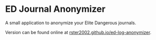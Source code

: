 # ED Journal Anonymizer

A small application to anonymize your Elite Dangerous journals.

Version can be found online at [rster2002.github.io/ed-log-anonymizer](https://rster2002.github.io/ed-log-anonymizer).

